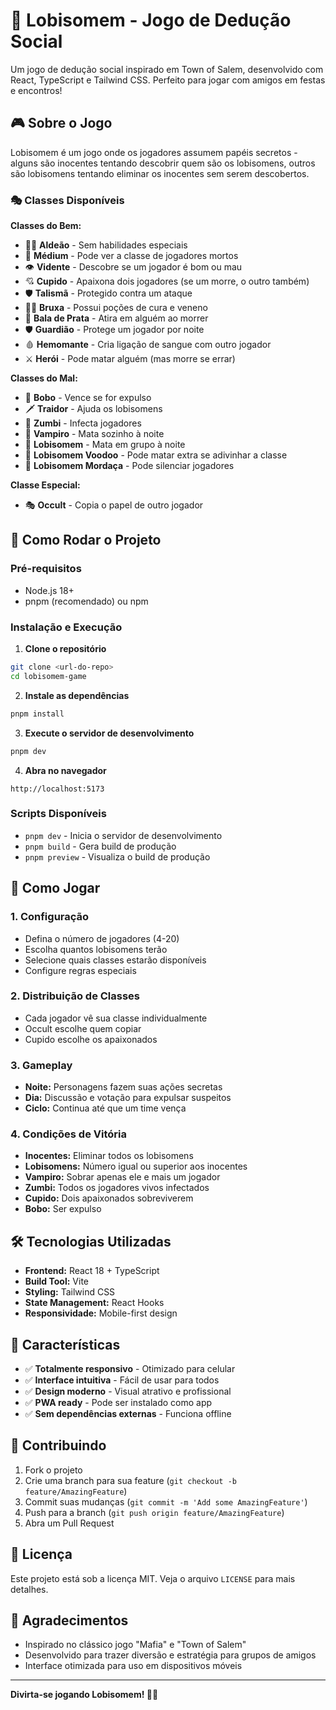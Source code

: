 # 🐺 Lobisomem - Jogo de Dedução Social

Um jogo de dedução social inspirado em Town of Salem, desenvolvido com React, TypeScript e Tailwind CSS. Perfeito para jogar com amigos em festas e encontros!

## 🎮 Sobre o Jogo

Lobisomem é um jogo onde os jogadores assumem papéis secretos - alguns são inocentes tentando descobrir quem são os lobisomens, outros são lobisomens tentando eliminar os inocentes sem serem descobertos.

### 🎭 Classes Disponíveis

**Classes do Bem:**
- 👨‍🌾 **Aldeão** - Sem habilidades especiais
- 🔮 **Médium** - Pode ver a classe de jogadores mortos
- 👁️ **Vidente** - Descobre se um jogador é bom ou mau
- 💘 **Cupido** - Apaixona dois jogadores (se um morre, o outro também)
- 🛡️ **Talismã** - Protegido contra um ataque
- 🧙‍♀️ **Bruxa** - Possui poções de cura e veneno
- 🔫 **Bala de Prata** - Atira em alguém ao morrer
- 🛡️ **Guardião** - Protege um jogador por noite
- 🩸 **Hemomante** - Cria ligação de sangue com outro jogador
- ⚔️ **Herói** - Pode matar alguém (mas morre se errar)

**Classes do Mal:**
- 🤡 **Bobo** - Vence se for expulso
- 🗡️ **Traidor** - Ajuda os lobisomens
- 🧟 **Zumbi** - Infecta jogadores
- 🧛 **Vampiro** - Mata sozinho à noite
- 🐺 **Lobisomem** - Mata em grupo à noite
- 🐺 **Lobisomem Voodoo** - Pode matar extra se adivinhar a classe
- 🐺 **Lobisomem Mordaça** - Pode silenciar jogadores

**Classe Especial:**
- 🎭 **Occult** - Copia o papel de outro jogador

## 🚀 Como Rodar o Projeto

### Pré-requisitos
- Node.js 18+
- pnpm (recomendado) ou npm

### Instalação e Execução

1. **Clone o repositório**
```bash
git clone <url-do-repo>
cd lobisomem-game
```

2. **Instale as dependências**
```bash
pnpm install
```

3. **Execute o servidor de desenvolvimento**
```bash
pnpm dev
```

4. **Abra no navegador**
```
http://localhost:5173
```

### Scripts Disponíveis

- `pnpm dev` - Inicia o servidor de desenvolvimento
- `pnpm build` - Gera build de produção
- `pnpm preview` - Visualiza o build de produção

## 🎯 Como Jogar

### 1. **Configuração**
- Defina o número de jogadores (4-20)
- Escolha quantos lobisomens terão
- Selecione quais classes estarão disponíveis
- Configure regras especiais

### 2. **Distribuição de Classes**
- Cada jogador vê sua classe individualmente
- Occult escolhe quem copiar
- Cupido escolhe os apaixonados

### 3. **Gameplay**
- **Noite:** Personagens fazem suas ações secretas
- **Dia:** Discussão e votação para expulsar suspeitos
- **Ciclo:** Continua até que um time vença

### 4. **Condições de Vitória**
- **Inocentes:** Eliminar todos os lobisomens
- **Lobisomens:** Número igual ou superior aos inocentes
- **Vampiro:** Sobrar apenas ele e mais um jogador
- **Zumbi:** Todos os jogadores vivos infectados
- **Cupido:** Dois apaixonados sobreviverem
- **Bobo:** Ser expulso

## 🛠️ Tecnologias Utilizadas

- **Frontend:** React 18 + TypeScript
- **Build Tool:** Vite
- **Styling:** Tailwind CSS
- **State Management:** React Hooks
- **Responsividade:** Mobile-first design

## 📱 Características

- ✅ **Totalmente responsivo** - Otimizado para celular
- ✅ **Interface intuitiva** - Fácil de usar para todos
- ✅ **Design moderno** - Visual atrativo e profissional
- ✅ **PWA ready** - Pode ser instalado como app
- ✅ **Sem dependências externas** - Funciona offline

## 🤝 Contribuindo

1. Fork o projeto
2. Crie uma branch para sua feature (`git checkout -b feature/AmazingFeature`)
3. Commit suas mudanças (`git commit -m 'Add some AmazingFeature'`)
4. Push para a branch (`git push origin feature/AmazingFeature`)
5. Abra um Pull Request

## 📄 Licença

Este projeto está sob a licença MIT. Veja o arquivo `LICENSE` para mais detalhes.

## 🎉 Agradecimentos

- Inspirado no clássico jogo "Mafia" e "Town of Salem"
- Desenvolvido para trazer diversão e estratégia para grupos de amigos
- Interface otimizada para uso em dispositivos móveis

---

**Divirta-se jogando Lobisomem! 🐺✨**
